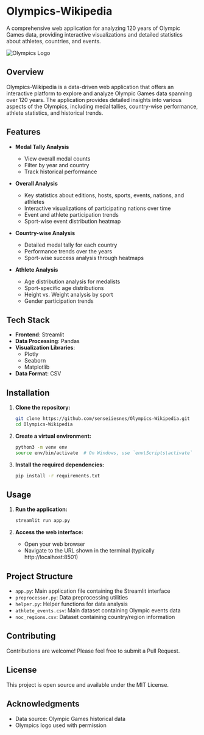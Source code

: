 # Olympics-Wikipedia

A comprehensive web application for analyzing 120 years of Olympic Games data, providing interactive visualizations and detailed statistics about athletes, countries, and events.

![Olympics Logo](https://1000logos.net/wp-content/uploads/2021/03/Olympics-logo.png)

## Overview

Olympics-Wikipedia is a data-driven web application that offers an interactive platform to explore and analyze Olympic Games data spanning over 120 years. The application provides detailed insights into various aspects of the Olympics, including medal tallies, country-wise performance, athlete statistics, and historical trends.

## Features

- **Medal Tally Analysis**
  - View overall medal counts
  - Filter by year and country
  - Track historical performance

- **Overall Analysis**
  - Key statistics about editions, hosts, sports, events, nations, and athletes
  - Interactive visualizations of participating nations over time
  - Event and athlete participation trends
  - Sport-wise event distribution heatmap

- **Country-wise Analysis**
  - Detailed medal tally for each country
  - Performance trends over the years
  - Sport-wise success analysis through heatmaps

- **Athlete Analysis**
  - Age distribution analysis for medalists
  - Sport-specific age distributions
  - Height vs. Weight analysis by sport
  - Gender participation trends

## Tech Stack

- **Frontend**: Streamlit
- **Data Processing**: Pandas
- **Visualization Libraries**:
  - Plotly
  - Seaborn
  - Matplotlib
- **Data Format**: CSV

## Installation

1. **Clone the repository:**
   ```bash
   git clone https://github.com/senseiiesnes/Olympics-Wikipedia.git
   cd Olympics-Wikipedia
   ```

2. **Create a virtual environment:**
   ```bash
   python3 -m venv env
   source env/bin/activate  # On Windows, use `env\Scripts\activate`
   ```

3. **Install the required dependencies:**
   ```bash
   pip install -r requirements.txt
   ```

## Usage

1. **Run the application:**
   ```bash
   streamlit run app.py
   ```

2. **Access the web interface:**
   - Open your web browser
   - Navigate to the URL shown in the terminal (typically http://localhost:8501)

## Project Structure

- `app.py`: Main application file containing the Streamlit interface
- `preprocessor.py`: Data preprocessing utilities
- `helper.py`: Helper functions for data analysis
- `athlete_events.csv`: Main dataset containing Olympic events data
- `noc_regions.csv`: Dataset containing country/region information

## Contributing

Contributions are welcome! Please feel free to submit a Pull Request.

## License

This project is open source and available under the MIT License.

## Acknowledgments

- Data source: Olympic Games historical data
- Olympics logo used with permission
